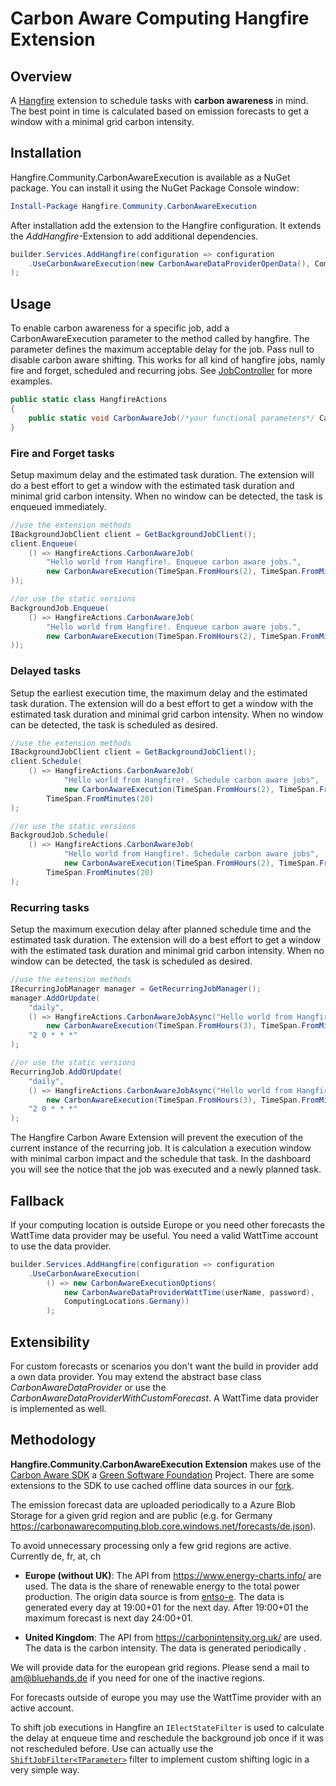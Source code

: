 # Carbon Aware Computing Hangfire Extension

## Overview

A [Hangfire](https://www.hangfire.io/) extension to schedule tasks with **carbon awareness** in mind. The best point in time is calculated based on emission forecasts to get a window with a minimal grid carbon intensity.

## Installation

Hangfire.Community.CarbonAwareExecution is available as a NuGet package. You can install it using the NuGet Package Console window:

``` powershell
Install-Package Hangfire.Community.CarbonAwareExecution
```

After installation add the extension to the Hangfire configuration. It extends the *AddHangfire*-Extension to add additional dependencies.

``` csharp
builder.Services.AddHangfire(configuration => configuration
    .UseCarbonAwareExecution(new CarbonAwareDataProviderOpenData(), ComputingLocations.Germany)
);
```

## Usage

To enable carbon awareness for a specific job, add a CarbonAwareExecution parameter to the method called by hangfire. The parameter defines the maximum acceptable delay for the job. Pass null to disable carbon aware shifting. 
This works for all kind of hangfire jobs, namly fire and forget, scheduled and recurring jobs. See [JobController](https://github.com/bluehands/Hangfire.Community.CarbonAwareExecution/blob/main/samples/Usage/Controllers/JobsController.cs) for more examples.

``` csharp
public static class HangfireActions
{
    public static void CarbonAwareJob(/*your functional parameters*/ CarbonAwareExecution? carbonAware) => ...;
}
```

### Fire and Forget tasks

Setup maximum delay and the estimated task duration. The extension will do a best effort to get a window with the estimated task duration and minimal grid carbon intensity. When no window can be detected, the task is enqueued immediately.

``` csharp
//use the extension methods
IBackgroundJobClient client = GetBackgroundJobClient();
client.Enqueue(
    () => HangfireActions.CarbonAwareJob(
        "Hello world from Hangfire!. Enqueue carbon aware jobs.",
        new CarbonAwareExecution(TimeSpan.FromHours(2), TimeSpan.FromMinutes(5))
));

//or use the static versions
BackgroundJob.Enqueue(
    () => HangfireActions.CarbonAwareJob(
        "Hello world from Hangfire!. Enqueue carbon aware jobs.",
        new CarbonAwareExecution(TimeSpan.FromHours(2), TimeSpan.FromMinutes(5))
));    
```

### Delayed tasks

Setup the earliest execution time, the maximum delay and the estimated task duration. The extension will do a best effort to get a window with the estimated task duration and minimal grid carbon intensity. When no window can be detected, the task is scheduled as desired.

``` csharp
//use the extension methods
IBackgroundJobClient client = GetBackgroundJobClient();
client.Schedule(
    () => HangfireActions.CarbonAwareJob(
            "Hello world from Hangfire!. Schedule carbon aware jobs",
            new CarbonAwareExecution(TimeSpan.FromHours(2), TimeSpan.FromMinutes(5))),
        TimeSpan.FromMinutes(20)
);

//or use the static versions
BackgroudJob.Schedule(
    () => HangfireActions.CarbonAwareJob(
            "Hello world from Hangfire!. Schedule carbon aware jobs",
            new CarbonAwareExecution(TimeSpan.FromHours(2), TimeSpan.FromMinutes(5))),
        TimeSpan.FromMinutes(20)
);
```

### Recurring tasks

Setup the maximum execution delay after planned schedule time and the estimated task duration. The extension will do a best effort to get a window with the estimated task duration and minimal grid carbon intensity. When no window can be detected, the task is scheduled as desired.

``` csharp
//use the extension methods
IRecurringJobManager manager = GetRecurringJobManager();
manager.AddOrUpdate(
    "daily",
    () => HangfireActions.CarbonAwareJobAsync("Hello world from Hangfire!. Recurring carbon aware jobs",
        new CarbonAwareExecution(TimeSpan.FromHours(3), TimeSpan.FromMinutes(5))),
    "2 0 * * *"
);

//or use the static versions
RecurringJob.AddOrUpdate(
    "daily",
    () => HangfireActions.CarbonAwareJobAsync("Hello world from Hangfire!. Recurring carbon aware jobs",
        new CarbonAwareExecution(TimeSpan.FromHours(3), TimeSpan.FromMinutes(5))),
    "2 0 * * *"
);
```

The Hangfire Carbon Aware Extension will prevent the execution of the current instance of the recurring job. It is calculation a execution window with minimal carbon impact and the schedule that task. In the dashboard you will see the notice that the job was executed and a newly planned task.

## Fallback

If your computing location is outside Europe or you need other forecasts the WattTime data provider may be useful. You need a valid WattTime account to use the data provider.

``` csharp
builder.Services.AddHangfire(configuration => configuration
    .UseCarbonAwareExecution(
        () => new CarbonAwareExecutionOptions(
            new CarbonAwareDataProviderWattTime(userName, password), 
            ComputingLocations.Germany))
        );
```

## Extensibility

For custom forecasts or scenarios you don't want the build in provider add a own data provider. You may extend the abstract base class *CarbonAwareDataProvider* or use the *CarbonAwareDataProviderWithCustomForecast*. A WattTime data provider is implemented as well.

## Methodology

**Hangfire.Community.CarbonAwareExecution Extension** makes use of the [Carbon Aware SDK](https://github.com/Green-Software-Foundation/carbon-aware-sdk) a [Green Software Foundation](https://greensoftware.foundation/) Project. There are some extensions to the SDK to use cached offline data sources in our [fork](https://github.com/bluehands/carbon-aware-sdk).

The emission forecast data are uploaded periodically to a Azure Blob Storage for a given grid region and are public (e.g. for Germany <https://carbonawarecomputing.blob.core.windows.net/forecasts/de.json>).

To avoid unnecessary processing only a few grid regions are active. Currently de, fr, at, ch

* **Europe (without UK)**: The API from <https://www.energy-charts.info/> are used. The data is the share of renewable energy to the total power production. The origin data source is from [entso-e](https://www.entsoe.eu/). The data is generated every day at 19:00+01 for the next day. After 19:00+01 the maximum forecast is next day 24:00+01.

* **United Kingdom**: The API from <https://carbonintensity.org.uk/> are used. The data is the carbon intensity. The data is generated periodically .



We will provide data for the european grid regions. Please send a mail to am@bluehands.de if you need for one of the inactive regions.

For forecasts outside of europe you may use the WattTime provider with an active account.

To shift job executions in Hangfire an `IElectStateFilter` is used to calculate the delay at enqueue time and reschedule the background job once if it was not rescheduled before. Use can actually use the [`ShiftJobFilter<TParameter>`](https://github.com/bluehands/Hangfire.Community.CarbonAwareExecution/blob/main/src/Hangfire.CarbonAwareExecution/ShiftJobFilter.cs) filter to implement custom shifting logic in a very simple way.
